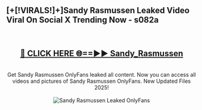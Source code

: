 <h2>[+[!VIRALS!]+]Sandy Rasmussen Leaked Video Viral On Social X Trending Now - s082a</h2>
<br>
<div align="center">
<h2><a href="https://libra.edu.pl?Sandy_Rasmussen" rel="nofollow">🔴 CLICK HERE 🌐==►► Sandy_Rasmussen</a></h2>
<br>
Get Sandy Rasmussen OnlyFans leaked all content. Now you can access all videos and pictures of Sandy Rasmussen OnlyFans. New Updated Files 2025!
<br>
<br>
<a href="https://libra.edu.pl?Sandy_Rasmussen" rel="nofollow" data-target="animated-image.originalLink"><img src="https://i.ibb.co.com/WyWwxjT/player-gif2.gif" alt="Sandy Rasmussen Leaked OnlyFans" style="max-width: 100%; display: inline-block;" data-target="animated-image.originalImage"></a>
</div>
<br>